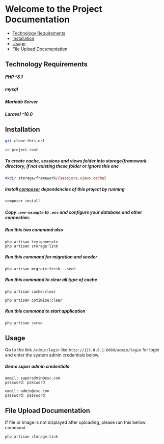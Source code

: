 # Welcome to the Project Documentation

- [Technology Requirements](#Technology-Requirements)
- [Installation](#installation)
- [Usage](#usage)
- [File Upload Documentation](#file-upload-documentation)



## Technology Requirements


##### PHP ^8.1
##### mysql
##### Mariadb Server
##### Laravel ^10.0

## Installation

```sh
git clone this-url
```

```sh
cd project-root
```

##### To create cache, sessions and views folder into storage/framework directory, if not existing these folder or ignore this one

```sh
mkdir storage/framework/{sessions,views,cache}
```

##### Install [composer](https://getcomposer.org/) dependencies of this project by running

```sh
composer install
```

##### Copy `.env-example` to `.env` and configure your database and other connection.

##### Run this two command also

```shell
php artisan key:generate
php artisan storage:link 
```

##### Run this command for migration and seeder

```shell
php artisan migrate:fresh --seed
```


##### Run this command to clear all type of cache

```shell
php artisan cache:clear
```

```shell
php artisan optimize:clear
```


##### Run this command to start application

```shell
php artisan serve
```

## Usage

Go to the link `/admin/login` like `http://127.0.0.1:8000/admin/login` for login and enter the system admin credentials below.

##### Demo super admin credentials

```shell
email: superadmin@esc.com
password: password

email: admin@esc.com
password: password
```

## File Upload Documentation

If file or image is not displayed after uploading, please run this bellow command

```shell
php artisan storage:link 
```
